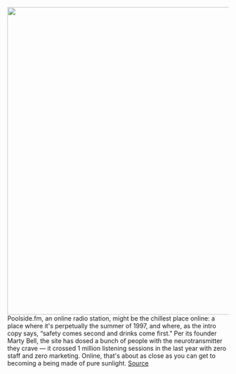 <img src='https://cdn.vox-cdn.com/thumbor/5JtZUerQ9lvLOSWuiZMWs3yXdPo=/0x0:1440x900/1200x800/filters:focal(605x335:835x565)/cdn.vox-cdn.com/uploads/chorus_image/image/66844889/Screen_Shot_2020_05_26_at_2.07.01_PM.0.png' width='700px' /><br/>
Poolside.fm, an online radio station, might be the chillest place online: a place where it's perpetually the summer of 1997, and where, as the intro copy says, “safety comes second and drinks come first.” Per its founder Marty Bell, the site has dosed a bunch of people with the neurotransmitter they crave — it crossed 1 million listening sessions in the last year with zero staff and zero marketing. Online, that's about as close as you can get to becoming a being made of pure sunlight.
<a href='https://www.theverge.com/2020/5/26/21270794/poolside-fm-summer-feeling-1997'> Source <a/>
